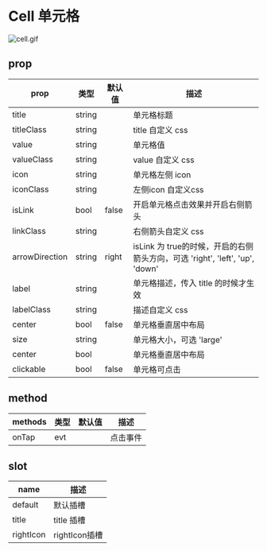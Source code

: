 # Cell 单元格


![cell.gif](https://upload-images.jianshu.io/upload_images/9915084-b86ffc04bbb4b65f.gif?imageMogr2/auto-orient/strip)

## prop

|  prop   |  类型  |  默认值  | 描述 |
|  ----  | ----  |----  | ----  |
| title  | string |  | 单元格标题 |
| titleClass  | string |  | title 自定义 css |
| value  | string |  | 单元格值 |
| valueClass  | string |  | value 自定义 css |
| icon  | string |  | 单元格左侧 icon |
| iconClass  | string |  | 左侧icon 自定义css |
| isLink  | bool | false | 开启单元格点击效果并开启右侧箭头 |
| linkClass  | string |  | 右侧箭头自定义 css |
| arrowDirection  | string | right | isLink 为 true的时候，开启的右侧箭头方向，可选 'right', 'left', 'up', 'down' |
| label  | string |  | 单元格描述，传入 title 的时候才生效 |
| labelClass  | string |  | 描述自定义 css |
| center  | bool | false | 单元格垂直居中布局 |
| size  | string |  | 单元格大小，可选 'large' |
| center  | bool |  | 单元格垂直居中布局 |
| clickable  | bool | false | 单元格可点击 |

## method

|  methods   |  类型  |  默认值  | 描述 |
|  ----  | ----  |----  | ----  |
| onTap  | evt |  | 点击事件 |


## slot

|  name   | 描述 |
|  ----  | ----  |
| default  | 默认插槽 |
| title  | title 插槽 |
| rightIcon  | rightIcon插槽 |